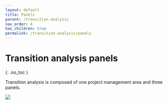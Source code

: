 ```yaml
---
layout: default
title: Panels
parent: /transition-analysis
nav_order: 4
has_children: true
permalink: /transition-analysis/panels
---
```


# Transition analysis panels
{: .no_toc }

Transition analysis is composed of one project management area and three panels.

<a href="../assets/images/gui/panel-transition-analysis.png"><img src="../assets/images/gui/panel-transition-analysis.png" /></a>

